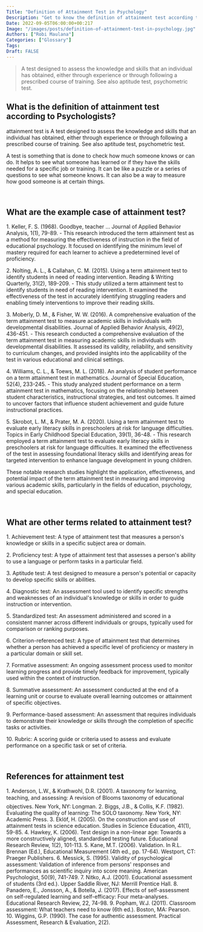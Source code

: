 ```yaml
---
Title: "Definition of Attainment Test in Psychology"
Description: "Get to know the definition of attainment test according to psychologists."
Date: 2022-09-05T06:00:00+00:217
Image: "/images/posts/definition-of-attainment-test-in-psychology.jpg"
Authors: ["Robi Maulana"]
Categories: ["Glossary"]
Tags: 
Draft: FALSE
---
```





> A test designed to assess the knowledge and skills that an individual has obtained, either through experience or through following a prescribed course of training. See also aptitude test, psychometric test.

## What is the definition of attainment test according to Psychologists?

attainment test is A test designed to assess the knowledge and skills that an individual has obtained, either through experience or through following a prescribed course of training. See also aptitude test, psychometric test.

A test is something that is done to check how much someone knows or can do. It helps to see what someone has learned or if they have the skills needed for a specific job or training. It can be like a puzzle or a series of questions to see what someone knows. It can also be a way to measure how good someone is at certain things.

 

## What are the example case of attainment test?

1\. Keller, F. S. (1968). Goodbye, teacher ... Journal of Applied Behavior Analysis, 1(1), 79-89. - This research introduced the term attainment test as a method for measuring the effectiveness of instruction in the field of educational psychology. It focused on identifying the minimum level of mastery required for each learner to achieve a predetermined level of proficiency.

2\. Nolting, A. L., & Callahan, C. M. (2015). Using a term attainment test to identify students in need of reading intervention. Reading & Writing Quarterly, 31(2), 189-209. - This study utilized a term attainment test to identify students in need of reading intervention. It examined the effectiveness of the test in accurately identifying struggling readers and enabling timely interventions to improve their reading skills.

3\. Moberly, D. M., & Fisher, W. W. (2016). A comprehensive evaluation of the term attainment test to measure academic skills in individuals with developmental disabilities. Journal of Applied Behavior Analysis, 49(2), 436-451. - This research conducted a comprehensive evaluation of the term attainment test in measuring academic skills in individuals with developmental disabilities. It assessed its validity, reliability, and sensitivity to curriculum changes, and provided insights into the applicability of the test in various educational and clinical settings.

4\. Williams, C. L., & Toews, M. L. (2018). An analysis of student performance on a term attainment test in mathematics. Journal of Special Education, 52(4), 233-245. - This study analyzed student performance on a term attainment test in mathematics, focusing on the relationship between student characteristics, instructional strategies, and test outcomes. It aimed to uncover factors that influence student achievement and guide future instructional practices.

5\. Skrobot, L. M., & Prater, M. A. (2020). Using a term attainment test to evaluate early literacy skills in preschoolers at risk for language difficulties. Topics in Early Childhood Special Education, 39(1), 36-48. - This research employed a term attainment test to evaluate early literacy skills in preschoolers at risk for language difficulties. It examined the effectiveness of the test in assessing foundational literacy skills and identifying areas for targeted intervention to enhance language development in young children.

These notable research studies highlight the application, effectiveness, and potential impact of the term attainment test in measuring and improving various academic skills, particularly in the fields of education, psychology, and special education.

 

## What are other terms related to attainment test?

1\. Achievement test: A type of attainment test that measures a person's knowledge or skills in a specific subject area or domain.

2\. Proficiency test: A type of attainment test that assesses a person's ability to use a language or perform tasks in a particular field.

3\. Aptitude test: A test designed to measure a person's potential or capacity to develop specific skills or abilities.

4\. Diagnostic test: An assessment tool used to identify specific strengths and weaknesses of an individual's knowledge or skills in order to guide instruction or intervention.

5\. Standardized test: An assessment administered and scored in a consistent manner across different individuals or groups, typically used for comparison or ranking purposes.

6\. Criterion-referenced test: A type of attainment test that determines whether a person has achieved a specific level of proficiency or mastery in a particular domain or skill set.

7\. Formative assessment: An ongoing assessment process used to monitor learning progress and provide timely feedback for improvement, typically used within the context of instruction.

8\. Summative assessment: An assessment conducted at the end of a learning unit or course to evaluate overall learning outcomes or attainment of specific objectives.

9\. Performance-based assessment: An assessment that requires individuals to demonstrate their knowledge or skills through the completion of specific tasks or activities.

10\. Rubric: A scoring guide or criteria used to assess and evaluate performance on a specific task or set of criteria.

 

## References for attainment test

1\. Anderson, L.W., & Krathwohl, D.R. (2001). A taxonomy for learning, teaching, and assessing: A revision of Blooms taxonomy of educational objectives. New York, NY: Longman. 2. Biggs, J.B., & Collis, K.F. (1982). Evaluating the quality of learning: The SOLO taxonomy. New York, NY: Academic Press. 3. Eklöf, H. (2005). On the construction and use of attainment tests in science education. Studies in Science Education, 41(1), 59-85. 4. Hawkey, K. (2006). Test design in a non-linear age: Towards a more constructively aligned, standardised testing future. Educational Research Review, 1(2), 101-113. 5. Kane, M.T. (2006). Validation. In R.L. Brennan (Ed.), Educational Measurement (4th ed., pp. 17-64). Westport, CT: Praeger Publishers. 6. Messick, S. (1995). Validity of psychological assessment: Validation of inference from persons' responses and performances as scientific inquiry into score meaning. American Psychologist, 50(9), 741-749. 7. Nitko, A.J. (2001). Educational assessment of students (3rd ed.). Upper Saddle River, NJ: Merrill Prentice Hall. 8. Panadero, E., Jonsson, A., & Botella, J. (2017). Effects of self-assessment on self-regulated learning and self-efficacy: Four meta-analyses. Educational Research Review, 22, 74-98. 9. Popham, W.J. (2011). Classroom assessment: What teachers need to know (6th ed.). Boston, MA: Pearson. 10. Wiggins, G.P. (1990). The case for authentic assessment. Practical Assessment, Research & Evaluation, 2(2).

